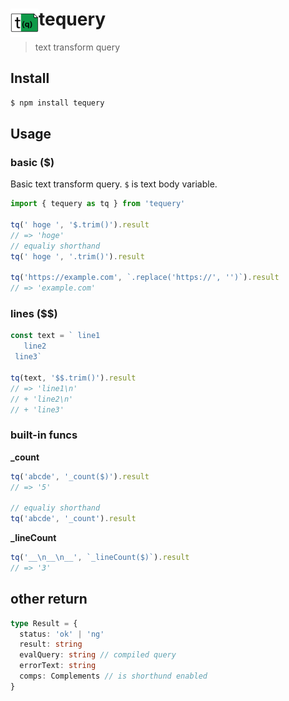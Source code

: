 # <img src="logo.png" width="45" align="left">tequery

> text transform query

## Install

```bash
$ npm install tequery
```

## Usage

### basic ($)

Basic text transform query.
`$` is text body variable.

```js
import { tequery as tq } from 'tequery'

tq(' hoge ', '$.trim()').result
// => 'hoge'
// equaliy shorthand
tq(' hoge ', '.trim()').result

tq('https://example.com', `.replace('https://', '')`).result
// => 'example.com'
```

### lines ($$)

```js
const text = ` line1
   line2
 line3`

tq(text, '$$.trim()').result
// => 'line1\n'
// + 'line2\n'
// + 'line3'
```

### built-in funcs

**\_count**

```js
tq('abcde', '_count($)').result
// => '5'

// equaliy shorthand
tq('abcde', '_count').result
```

**\_lineCount**

```js
tq('__\n__\n__', `_lineCount($)`).result
// => '3'
```

## other return

```ts
type Result = {
  status: 'ok' | 'ng'
  result: string
  evalQuery: string // compiled query
  errorText: string
  comps: Complements // is shorthund enabled
}
```
